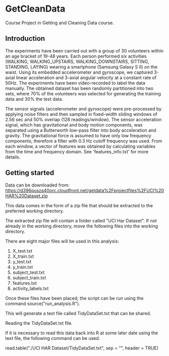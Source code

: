 # GetCleanData
Course Project in Getting and Cleaning Data course.

## Introduction

The experiments have been carried out with a group of 30 volunteers within an age bracket of 19-48 years. Each person performed six activities (WALKING, WALKING_UPSTAIRS, WALKING_DOWNSTAIRS, SITTING, STANDING, LAYING) wearing a smartphone (Samsung Galaxy S II) on the waist. Using its embedded accelerometer and gyroscope, we captured 3-axial linear acceleration and 3-axial angular velocity at a constant rate of 50Hz. The experiments have been video-recorded to label the data manually. The obtained dataset has been randomly partitioned into two sets, where 70% of the volunteers was selected for generating the training data and 30% the test data. 

The sensor signals (accelerometer and gyroscope) were pre-processed by applying noise filters and then sampled in fixed-width sliding windows of 2.56 sec and 50% overlap (128 readings/window). The sensor acceleration signal, which has gravitational and body motion components, was separated using a Butterworth low-pass filter into body acceleration and gravity. The gravitational force is assumed to have only low frequency components, therefore a filter with 0.3 Hz cutoff frequency was used. From each window, a vector of features was obtained by calculating variables from the time and frequency domain. See 'features_info.txt' for more details. 

## Getting started

Data can be downloaded from: https://d396qusza40orc.cloudfront.net/getdata%2Fprojectfiles%2FUCI%20HAR%20Dataset.zip

This data comes in the form of a zip file that should be extracted to the preferred working directory.

The extracted zip file will contain a folder called "UCI Har Dataset". If not already in the working directory, move the following files into the working directory.

There are eight major files will be used in this analysis:
1. X_test.txt
2. X_train.txt
3. y_test.txt
4. y_train.txt
5. subject_test.txt
6. subject_train.txt
7. features.txt
8. activity_labels.txt

Once these files have been placed, the script can be run using the command source("run_analysis.R").

This will generate a text file called TidyDataSet.txt that can be shared.

Reading the TidyDataSet.txt file.

If it is necessary to read this data back into R at some later date using the text file, the following command can be used.

read.table("./UCI HAR Dataset/TidyDataSet.txt", sep = "", header = TRUE)
